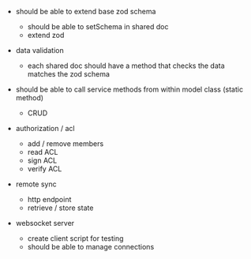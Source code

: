 - should be able to extend base zod schema
  - should be able to setSchema in shared doc
  - extend zod
- data validation
  - each shared doc should have a method that checks the data matches the zod schema

- should be able to call service methods from within model class (static method)
  - CRUD

- authorization / acl
  - add / remove members
  - read ACL
  - sign ACL
  - verify ACL

- remote sync
  - http endpoint
  - retrieve / store state

- websocket server
  - create client script for testing
  - should be able to manage connections